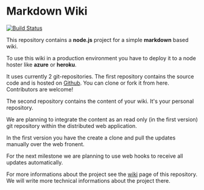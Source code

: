 # Markdown Wiki

[![Build Status](https://travis-ci.org/janbaer/mdwiki.png?branch=develop)](https://travis-ci.org/janbaer/mdwiki)

This repository contains a **node.js** project for a simple **markdown** based wiki.

To use this wiki in a production environment you have to deploy it to a node hoster like **azure** or **heroku**.

It uses currently 2 git-repositories. The first repository contains the source code and is hosted on [Github](https://github.com/janbaer/mdwiki). 
You can clone or fork it from here. Contributors are welcome!

The second repository contains the content of your wiki. It's your personal repository. 

We are planning to integrate the content as an read only (in the first version) git repository within the distributed web application.

In the first version you have the create a clone and pull the updates manually over the web fronent. 

For the next milestone we are planning to use web hooks to receive all updates automatically.

For more informations about the project see the [wiki](https://github.com/janbaer/mdwiki/wiki) page of this repository. We will write more technical informations about the project there.